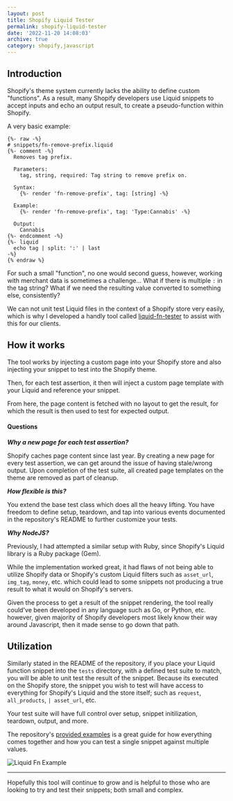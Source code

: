 ```yaml
---
layout: post
title: Shopify Liquid Tester
permalink: shopify-liquid-tester
date: '2022-11-20 14:08:03'
archive: true
category: shopify,javascript
---
```


## Introduction

Shopify's theme system currently lacks the ability to define custom "functions". As a result, many Shopify developers use Liquid snippets to accept inputs and echo an output result, to create a pseudo-function within Shopify.

A very basic example:

```liquid
{%- raw -%}
# snippets/fn-remove-prefix.liquid
{%- comment -%}
  Removes tag prefix.

  Parameters:
    tag, string, required: Tag string to remove prefix on.
  
  Syntax:
    {%- render 'fn-remove-prefix', tag: [string] -%}
  
  Example:
    {%- render 'fn-remove-prefix', tag: 'Type:Cannabis' -%}
  
  Output:
    Cannabis
{%- endcomment -%}
{%- liquid
  echo tag | split: ':' | last
-%}
{% endraw %}
```

For such a small "function", no one would second guess, however, working with merchant data is sometimes a challenge... What if there is multiple `:` in the tag string? What if we need the resulting value converted to something else, consistently?

We can not unit test Liquid files in the context of a Shopify store very easily, which is why I developed a handly tool called [liquid-fn-tester](https://github.com/gnikyt/liquid-fn-tester) to assist with this for our clients.

## How it works

The tool works by injecting a custom page into your Shopify store and also injecting your snippet to test into the Shopify theme.

Then, for each test assertion, it then will inject a custom page template with your Liquid and reference your snippet.

From here, the page content is fetched with no layout to get the result, for which the result is then used to test for expected output.

#### Questions

**_Why a new page for each test assertion?_**

Shopify caches page content since last year. By creating a new page for every test assertion, we can get around the issue of having stale/wrong output. Upon completion of the test suite, all created page templates on the theme are removed as part of cleanup.

**_How flexible is this?_**

You extend the base test class which does all the heavy lifting. You have freedom to define setup, teardown, and tap into various events documented in the repository's README to further customize your tests.

**_Why NodeJS?_**

Previously, I had attempted a similar setup with Ruby, since Shopify's Liquid library is a Ruby package (Gem).

While the implementation worked great, it had flaws of not being able to utilize Shopify data or Shopify's custom Liquid filters such as `asset_url`, `img_tag`, `money`, etc. which could lead to some snippets not producing a true result to what it would on Shopify's servers.

Given the process to get a result of the snippet rendering, the tool really could've been developed in any language such as Go, or Python, etc. however, given majority of Shopify developers most likely know their way around Javascript, then it made sense to go down that path.

## Utilization

Similarly stated in the README of the repository, if you place your Liquid function snippet into the `tests` directory, with a defined test suite to match, you will be able to unit test the result of the snippet. Because its executed on the Shopify store, the snippet you wish to test will have access to everything for Shopify's Liquid and the store itself; such as `request`, `all_products`, `| asset_url`, etc.

Your test suite will have full control over setup, snippet initilization, teardown, output, and more.

The repository's [provided examples](https://github.com/gnikyt/liquid-fn-tester/tree/master/tests) is a great guide for how everything comes together and how you can test a single snippet against multiple values.

![Liquid Fn Example](/assets/images/posts/liquid-fn.png)

____

Hopefully this tool will continue to grow and is helpful to those who are looking to try and test their snippets; both small and complex.
